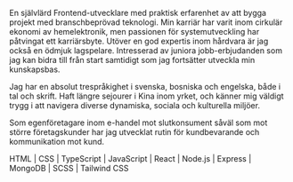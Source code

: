 En självlärd Frontend-utvecklare med praktisk erfarenhet av att bygga projekt med branschbeprövad teknologi. Min karriär har varit inom cirkulär ekonomi av hemelektronik, men passionen för systemutveckling har påtvingat ett karriärsbyte. Utöver en god expertis inom hårdvara är jag också en ödmjuk lagspelare. Intresserad av juniora jobb-erbjudanden som jag kan bidra till från start samtidigt som jag fortsätter utveckla min kunskapsbas.

Jag har en absolut trespråkighet i svenska, bosniska och engelska, både i tal och skrift. Haft längre sejourer i Kina inom yrket, och känner mig väldigt trygg i att navigera diverse dynamiska, sociala och kulturella miljöer.

Som egenföretagare inom e-handel mot slutkonsument såväl som mot större företagskunder har jag utvecklat rutin för kundbevarande och kommunikation mot kund.

HTML | CSS | TypeScript | JavaScript | React | Node.js | Express | MongoDB | SCSS | Tailwind CSS
